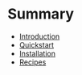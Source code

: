 # Summary

- [Introduction](introduction.md)
- [Quickstart](quickstart.md)
- [Installation](installation.md)
- [Recipes](recipes.md)
